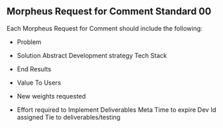 ## Morpheus Request for Comment Standard 00

Each Morpheus Request for Comment should include the following:	

- Problem
- Solution
		Abstract
		Development strategy
		Tech Stack

- End Results

- Value To Users

- New weights requested
	
- Effort required to Implement
  Deliverables
	Meta
		Time to expire
		Dev Id assigned
		Tie to deliverables/testing
